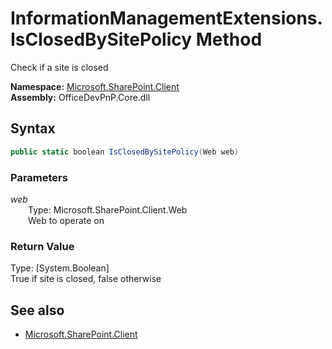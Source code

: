 # InformationManagementExtensions.IsClosedBySitePolicy Method  
Check if a site is closed  

**Namespace:** [Microsoft.SharePoint.Client](Microsoft.SharePoint.Client.md)  
**Assembly:** OfficeDevPnP.Core.dll  
## Syntax
```C#
public static boolean IsClosedBySitePolicy(Web web)
```
### Parameters
*web*  
&emsp;&emsp;Type: Microsoft.SharePoint.Client.Web  
&emsp;&emsp;Web to operate on  
  
### Return Value
Type: [System.Boolean]  
True if site is closed, false otherwise

## See also
- [Microsoft.SharePoint.Client](Microsoft.SharePoint.Client.md)

